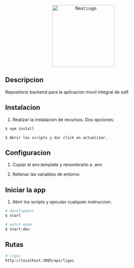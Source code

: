 <p align="center">
  <a href="http://nestjs.com/" target="blank"><img src="https://nestjs.com/img/logo-small.svg" width="200" alt="Nest Logo" /></a>
</p>


## Descripcion

Repositorio backend para la aplicacion movil integral de solf.

## Instalacion 

1. Realizar la instalacion de recursos.
Dos opciones: 

```bash
$ npm install
```

```
$ Abrir los scripts y dar click en actualizar.
```

## Configuracion 

1. Copiar el env.template y renombrarlo a .env

2. Rellenar las variables de entorno

## Iniciar la app

1. Abrir los scripts y ejecutar cualquier instruccion.

```bash
# development
$ start

# watch mode
$ start:dev

```

## Rutas 

```bash
# Ligas
http://localhost:3005/api/ligas
```
